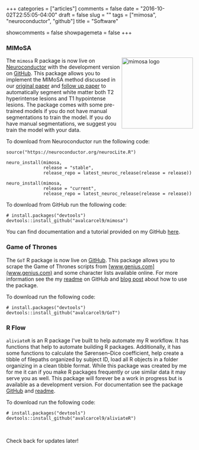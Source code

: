 +++
categories = ["articles"]
comments = false
date = "2016-10-02T22:55:05-04:00"
draft = false
slug = ""
tags = ["mimosa", "neuroconductor", "github"]
title = "Software"

showcomments = false
showpagemeta = false
+++

### MIMoSA

<a href="https://github.com/avalcarcel9/mimosa/blob/master/vignettes/mimosa_git.md"><img src="/img/sticker.png" height="192" alt="mimosa logo" align="right" /></a>

The `mimosa` R package is now live on [Neuroconductor](https://neuroconductor.org/package/details/mimosa) with the development version on [GitHub](https://github.com/avalcarcel9/mimosa). This package allows you to implement the MIMoSA method discussed in our [original paper](http://onlinelibrary.wiley.com/doi/10.1111/jon.12506/full) and [follow up paper](https://www.sciencedirect.com/science/article/pii/S2213158218303231?via%3Dihub) to automatically segment white matter both T2 hyperintense lesions and T1 hypointense lesions. The package comes with some pre-trained models if you do not have manual segmentations to train the model. If you do have manual segmentations, we suggest you train the model with your data.

To download from Neuroconductor run the following code:

```{r}
source("https://neuroconductor.org/neurocLite.R")

neuro_install(mimosa, 
              release = "stable", 
              release_repo = latest_neuroc_release(release = release))
              
neuro_install(mimosa, 
              release = "current", 
              release_repo = latest_neuroc_release(release = release))
```

To download from GitHub run the following code:

```{r}
# install.packages("devtools")
devtools::install_github("avalcarcel9/mimosa")
```

You can find documentation and a tutorial provided on my GitHub [here](https://github.com/avalcarcel9/mimosa/blob/master/vignettes/mimosa_git.md).

### Game of Thrones

The `GoT` R package is now live on [GitHub](https://github.com/avalcarcel9/GoT). This package allows you to scrape the Game of Thrones scripts from [www.genius.com](www.genius.com) and some character lists available online. For more information see the my [readme](https://github.com/avalcarcel9/GoT/blob/master/README.Rmd) on GitHub and [blog post](http://www.alessandravalcarcel.com/blog/2018-04-1-r-rmarkdown-got-scrape/) about how to use the package.

To download run the following code:

```{r}
# install.packages("devtools")
devtools::install_github("avalcarcel9/GoT")
```

### R Flow

`aliviateR` is an R package I've built to help automate my R workflow. It has functions that help to automate building R packages. Additionally, it has some functions to calculate the Sørensen–Dice coefficient, help create a tibble of filepaths organized by subject ID, load all R objects in a folder organizing in a clean tibble format. While this package was created by me for me it can if you make R packages frequently or use similar data it may serve you as well. This package will forever be a work in progress but is available as a development version. For documentation see the package [GitHub](https://github.com/avalcarcel9/aliviateR) and [readme](https://github.com/avalcarcel9/aliviateR/blob/master/README.Rmd).

To download run the following code:

```{r}
# install.packages("devtools")
devtools::install_github("avalcarcel9/aliviateR")
```

<br>

Check back for updates later!
